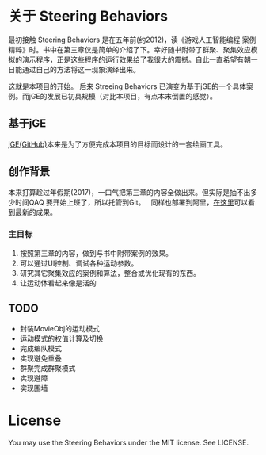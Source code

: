 # 关于 Steering Behaviors
最初接触 Steering Behaviors 是在五年前(约2012)，读《游戏人工智能编程 案例精粹》时。书中在第三章仅是简单的介绍了下。幸好随书附带了群聚、聚集效应模拟的演示程序，正是这些程序的运行效果给了我很大的震撼。自此一直希望有朝一日能通过自己的方法将这一现象演绎出来。  

这就是本项目的开始。 
后来 Streeing Behaviors 已演变为基于jGE的一个具体案例。而jGE的发展已初具规模（对比本项目，有点本末倒置的感觉）。

## 基于jGE
[jGE(GitHub)](https://github.com/C0618C/jGE)本来是为了方便完成本项目的目标而设计的一套绘画工具。

## 创作背景
本来打算趁过年假期(2017)，一口气把第三章的内容全做出来。但实际是抽不出多少时间QAQ 要开始上班了，所以托管到Git。  
同样也部署到阿里，[在这里](http://www.vmwed.com/sb/)可以看到最新的成果。  
  
### 主目标  
1. 按照第三章的内容，做到与书中附带案例的效果。  
2. 可以通过UI控制、调试各种运动参数。  
3. 研究其它聚集效应的案例和算法，整合或优化现有的东西。
4. 让运动体看起来像是活的

## TODO
* 封装MovieObj的运动模式
* 运动模式的权值计算及切换
* 完成编队模式
* 实现避免重叠
* 群聚完成群聚模式
* 实现避障
* 实现围墙


# License
You may use the Steering Behaviors under the MIT license. See LICENSE.
